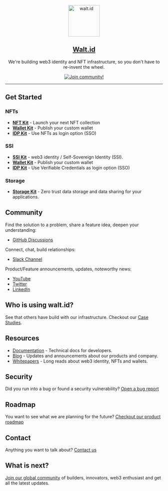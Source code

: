 <div align="center">
<div>
    <a href="https://walt.id">
    <img alt="walt.id" src="https://user-images.githubusercontent.com/48290617/186866872-7b5b079b-d729-4585-a354-1e97d316b36f.png" width=100/>
    </a>    
</div>
    <h2><a href="https://walt.id" target="_blank">Walt.id</a></h2>
<p>We're building web3 identity and NFT infrastructure, so you don't have to re-invent the wheel.</p>
<a href="https://walt.id/community">
    <img src="https://img.shields.io/badge/Join-The Community-blue.svg?style=flat" alt="Join community!" />
  </a>

<hr>
<div>
</div>

</div>


## Get Started

### NFTs

* <a href="https://github.com/walt-id/waltid-nftkit" target="_blank" style="font-weight:bold;">NFT Kit</a> - Launch your next NFT collection
* <a href="https://github.com/walt-id/waltid-walletkit" target="_blank" style="font-weight:bold;">Wallet Kit</a> - Publish your custom wallet 
* <a href="https://github.com/walt-id/waltid-idpkit" target="_blank" style="font-weight:bold;">IDP Kit</a> - Use NFTs as login option (SSO) 

### SSI 
* <a href="https://github.com/walt-id/waltid-ssikit" target="_blank" style="font-weight:bold;">SSI Kit</a> - web3 identity / Self-Sovereign Identity (SSI).
* <a href="https://github.com/walt-id/waltid-walletkit" target="_blank" style="font-weight:bold;">Wallet Kit</a> - Publish your custom wallet 
* <a href="https://github.com/walt-id/waltid-idpkit" target="_blank" style="font-weight:bold;">IDP Kit</a> - Use Verifiable Credentials as login option (SSO) 


### Storage
* <a href="https://github.com/walt-id/waltid-storage-kit" target="_blank" style="font-weight:bold;">Storage Kit</a> - Zero trust data storage and data sharing for your applications.

## Community

Find the solution to a problem, share a feature idea, deepen your understanding:

* <a href="https://github.com/walt-id/.github/discussions" target="_blank">GitHub Discussions</a>

Connect, chat, build relationships:

* <a href="https://waltid-dev.slack.com/join/shared_invite/zt-18slw2akx-XHWso1LIh1AHYJqDdNyjmA#/shared-invite/email" href="_blank">Slack Channel</a>

Product/Feature announcements, updates, noteworthy news:

* <a href="https://www.youtube.com/channel/UCXfOzrv3PIvmur_CmwwmdLA" target="_blank">YouTube</a>
* <a href="https://mobile.twitter.com/walt_id" target="_blank">Twitter</a>
* <a href="https://at.linkedin.com/company/walt-id" target="_blank">LinkedIn</a>

## Who is using walt.id?

See that others have build with our infrastructure. Checkout our <a href="https://walt.id/case-studies" target="_blank">Case Studies</a>.

## Resources 
* <a href="https://docs.walt.id/" target="_blank">Documentation</a> - Technical docs for developers.
* <a href="https://walt.id/blog" target="_blank">Blog</a> - Updates and announcements about our products and company.
* <a href="https://walt.id/white-papers" target="_blank">Whitepapers</a> - Long reads about web3 identity, NFTs and wallets.

## Security

Did you run into a bug or found a security vulnerability? [Open a bug report](https://github.com/walt-id/.github/discussions/5)

## Roadmap 

You want to see what we are planning for the future? [Checkout our product roadmap](https://github.com/orgs/walt-id/projects/10/views/4)

## Contact

Anything you want to talk about? [Contact us](https://walt.id/contact)


## What is next?

<a href="https://walt.id/newsletter" target="_blank">Join our global community</a> of builders, innovators, web3 enthusiast and get all the latest updates.
